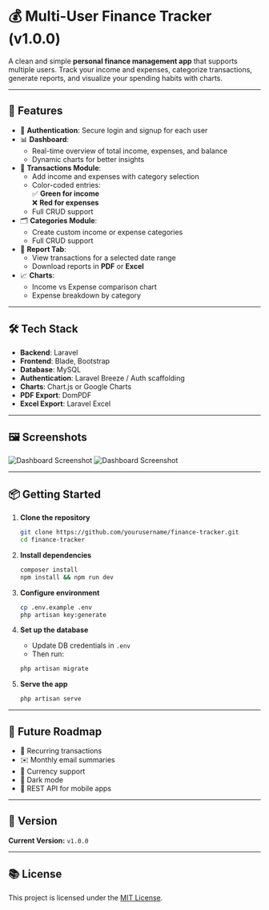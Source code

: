 # 💰 Multi-User Finance Tracker (v1.0.0)

A clean and simple **personal finance management app** that supports multiple users. Track your income and expenses, categorize transactions, generate reports, and visualize your spending habits with charts.

---

## 🚀 Features

- 🔐 **Authentication**: Secure login and signup for each user
- 📊 **Dashboard**:
  - Real-time overview of total income, expenses, and balance
  - Dynamic charts for better insights
- 🧾 **Transactions Module**:
  - Add income and expenses with category selection
  - Color-coded entries:  
    ✅ **Green for income**  
    ❌ **Red for expenses**
  - Full CRUD support
- 🗂️ **Categories Module**:
  - Create custom income or expense categories
  - Full CRUD support
- 📅 **Report Tab**:
  - View transactions for a selected date range
  - Download reports in **PDF** or **Excel**
- 📈 **Charts**:
  - Income vs Expense comparison chart
  - Expense breakdown by category

---

## 🛠️ Tech Stack

- **Backend**: Laravel
- **Frontend**: Blade, Bootstrap
- **Database**: MySQL
- **Authentication**: Laravel Breeze / Auth scaffolding
- **Charts**: Chart.js or Google Charts
- **PDF Export**: DomPDF
- **Excel Export**: Laravel Excel

---

## 🖼️ Screenshots

![Dashboard Screenshot](assets/dashboard1.png)
![Dashboard Screenshot](assets/dashboard2.png)

---

## 📦 Getting Started

1. **Clone the repository**
   ```bash
   git clone https://github.com/yourusername/finance-tracker.git
   cd finance-tracker
   ```

2. **Install dependencies**
   ```bash
   composer install
   npm install && npm run dev
   ```

3. **Configure environment**
   ```bash
   cp .env.example .env
   php artisan key:generate
   ```

4. **Set up the database**
   - Update DB credentials in `.env`
   - Then run:
   ```bash
   php artisan migrate
   ```

5. **Serve the app**
   ```bash
   php artisan serve
   ```

---

## 📅 Future Roadmap

- 🔄 Recurring transactions
- ✉️ Monthly email summaries
- 💱 Currency support
- 🌙 Dark mode
- 📱 REST API for mobile apps

---

## 🧾 Version

**Current Version:** `v1.0.0`

---

## 📚 License

This project is licensed under the [MIT License](LICENSE).
